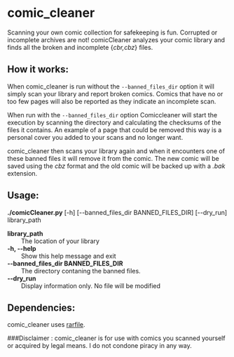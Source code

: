 comic_cleaner
============
Scanning your own comic collection for safekeeping is fun. Corrupted or incomplete archives are not! 
comicCleaner analyzes your comic library and finds all the broken and incomplete {*cbr,cbz*} files.

## How it works:

When comic_cleaner is run without the <code>--banned_files_dir</code> option it will simply scan your library and report broken comics. Comics that have no or too few pages will also be reported as they indicate an incomplete scan. 

When run with the <code>--banned_files_dir</code> option Comiccleaner will start the execution by scanning the directory and calculating the checksums of the files it contains. An example of a page that could be removed this way is a personal cover you added to your scans and no longer want.

comic_cleaner then scans your library again and when it encounters one of these banned files it will remove it from the comic. The new comic will be saved using the *cbz* format and the old comic will be backed up with a *.bak* extension.

## Usage:

**./comicCleaner.py** [-h] [--banned_files_dir BANNED_FILES_DIR] [--dry_run] library_path

**library_path**  
&nbsp;&nbsp;&nbsp;&nbsp;&nbsp;&nbsp;&nbsp;&nbsp;The location of your library  
**-h, --help**  
&nbsp;&nbsp;&nbsp;&nbsp;&nbsp;&nbsp;&nbsp;&nbsp;Show this help message and exit  
**--banned_files_dir BANNED_FILES_DIR**  
&nbsp;&nbsp;&nbsp;&nbsp;&nbsp;&nbsp;&nbsp;&nbsp;The directory contaning the banned files.  
**--dry_run**  
&nbsp;&nbsp;&nbsp;&nbsp;&nbsp;&nbsp;&nbsp;&nbsp;Display information only. No file will be modified

## Dependencies:
comic_cleaner uses  [rarfile](https://pypi.python.org/pypi/rarfile/2.7).  

###Disclaimer : 
comic_cleaner is for use with comics you scanned yourself or acquired by legal means. I do not condone piracy in any way.

